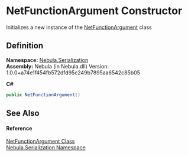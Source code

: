 # NetFunctionArgument Constructor


Initializes a new instance of the <a href="T_Nebula_Serialization_NetFunctionArgument">NetFunctionArgument</a> class



## Definition
**Namespace:** <a href="N_Nebula_Serialization">Nebula.Serialization</a>  
**Assembly:** Nebula (in Nebula.dll) Version: 1.0.0+a74e1f454fb572dfd95c249b7895aa6542c85b05

**C#**
``` C#
public NetFunctionArgument()
```



## See Also


#### Reference
<a href="T_Nebula_Serialization_NetFunctionArgument">NetFunctionArgument Class</a>  
<a href="N_Nebula_Serialization">Nebula.Serialization Namespace</a>  
